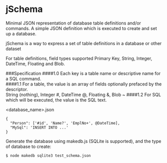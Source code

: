 jSchema
=======

Minimal JSON representation of database table definitions and/or commands.  A simple JSON definition which is executed to create and set up a database.   

jSchema is a way to express a set of table definitions in a database or other dataset     

For table definitions, field types supported Primary Key, String, Integer, DateTime, Floating and Blob.

###Specification
####1.0
Each key is a table name or descriptive name for a SQL command.  
####1.1
For a table, the value is an array of fields optionally prefaced by the descriptor.     
String (nothing), Integer #, DateTime @, Floating &, Blob ~
####1.2
For SQL which will be executed, the value is the SQL text. 
    
<database_name>.json
````
{
  "Person": ['#id', 'Name?', 'EmplNo+', @DateTime],
  "MySql": 'INSERT INTO ...'
}
````
Generate the database using makedb.js (SQLite is supported), and the type of database to create:
````
$ node makedb sqlite3 test_schema.json
````
